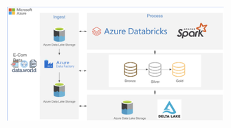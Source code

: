 ![Alt text](https://github.com/PrudhviUB/ECommerce-Data-Analysis-Azure-Data-Engineering/blob/main/project_screenshots/Ecom_Project_Architecture.png)
